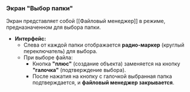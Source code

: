 ### Экран "Выбор папки"

Экран представляет собой [[Файловый менеджер]] в режиме, предназначенном для выбора папки.

- **Интерфейс:**
  - Слева от каждой папки отображается **радио-маркер** (круглый переключатель) для выбора.
  - При выборе файла:
    - Кнопка **"плюс"** (создание объекта) заменяется на кнопку **"галочка"** (подтверждение выбора).
    - После нажатия на кнопку с галочкой выбранная папка подтверждается, и **файловый менеджер закрывается**.

